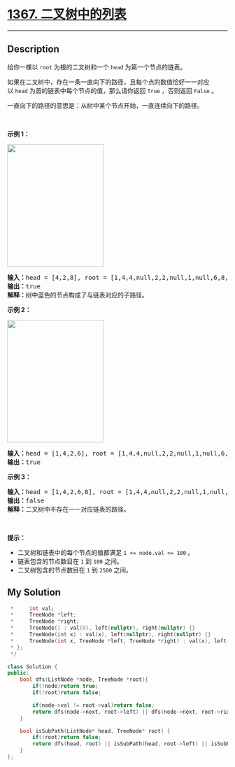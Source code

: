 # [1367. 二叉树中的列表](https://leetcode-cn.com/problems/linked-list-in-binary-tree/)

---

## Description

<section>
<p>给你一棵以&nbsp;<code>root</code>&nbsp;为根的二叉树和一个&nbsp;<code>head</code>&nbsp;为第一个节点的链表。</p>
<p>如果在二叉树中，存在一条一直向下的路径，且每个点的数值恰好一一对应以&nbsp;<code>head</code>&nbsp;为首的链表中每个节点的值，那么请你返回 <code>True</code> ，否则返回 <code>False</code> 。</p>
<p>一直向下的路径的意思是：从树中某个节点开始，一直连续向下的路径。</p>
<p>&nbsp;</p>
<p><strong>示例 1：</strong></p>
<p><strong><img style="height: 280px; width: 220px;" src="https://assets.leetcode-cn.com/aliyun-lc-upload/uploads/2020/02/29/sample_1_1720.png" alt=""></strong></p>
<pre><strong>输入：</strong>head = [4,2,8], root = [1,4,4,null,2,2,null,1,null,6,8,null,null,null,null,1,3]
<strong>输出：</strong>true
<strong>解释：</strong>树中蓝色的节点构成了与链表对应的子路径。
</pre>
<p><strong>示例 2：</strong></p>
<p><strong><img style="height: 280px; width: 220px;" src="https://assets.leetcode-cn.com/aliyun-lc-upload/uploads/2020/02/29/sample_2_1720.png" alt=""></strong></p>
<pre><strong>输入：</strong>head = [1,4,2,6], root = [1,4,4,null,2,2,null,1,null,6,8,null,null,null,null,1,3]
<strong>输出：</strong>true
</pre>
<p><strong>示例 3：</strong></p>
<pre><strong>输入：</strong>head = [1,4,2,6,8], root = [1,4,4,null,2,2,null,1,null,6,8,null,null,null,null,1,3]
<strong>输出：</strong>false
<strong>解释：</strong>二叉树中不存在一一对应链表的路径。
</pre>
<p>&nbsp;</p>
<p><strong>提示：</strong></p>
<ul>
	<li>二叉树和链表中的每个节点的值都满足&nbsp;<code>1 &lt;= node.val&nbsp;&lt;= 100</code>&nbsp;。</li>
	<li>链表包含的节点数目在&nbsp;<code>1</code>&nbsp;到&nbsp;<code>100</code>&nbsp;之间。</li>
	<li>二叉树包含的节点数目在&nbsp;<code>1</code>&nbsp;到&nbsp;<code>2500</code>&nbsp;之间。</li>
</ul>
</section>


## My Solution

```cpp
 *     int val;
 *     TreeNode *left;
 *     TreeNode *right;
 *     TreeNode() : val(0), left(nullptr), right(nullptr) {}
 *     TreeNode(int x) : val(x), left(nullptr), right(nullptr) {}
 *     TreeNode(int x, TreeNode *left, TreeNode *right) : val(x), left(left), right(right) {}
 * };
 */

class Solution {
public:
    bool dfs(ListNode *node, TreeNode *root){
        if(!node)return true;
        if(!root)return false;

        if(node->val != root->val)return false;
        return dfs(node->next, root->left) || dfs(node->next, root->right);
    }

    bool isSubPath(ListNode* head, TreeNode* root) {
        if(!root)return false;
        return dfs(head, root) || isSubPath(head, root->left) || isSubPath(head, root->right);
    }
};
```